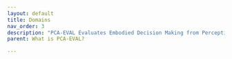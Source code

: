 ```yaml
---
layout: default
title: Domains
nav_order: 3
description: "PCA-EVAL Evaluates Embodied Decision Making from Perception, Cognition and Action"
parent: What is PCA-EVAL?

---
```



